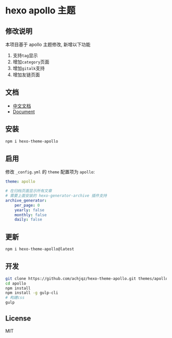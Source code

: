 # hexo apollo 主题

## 修改说明

本项目基于 apollo 主题修改, 新增以下功能

1. 支持`tag`显示
2. 增加`category`页面  
3. 增加`gitalk`支持
4. 增加友链页面

## 文档

- [中文文档](https://github.com/achjqz/hexo-theme-apollo/blob/master/docs/doc-zh.md)
- [Document](https://github.com/achjqz/hexo-theme-apollo/blob/master/docs/doc-en.md)

## 安装

``` bash
npm i hexo-theme-apollo
```

## 启用

修改 `_config.yml` 的 `theme` 配置项为 `apollo`:

```yaml
theme: apollo

# 在归档页面显示所有文章
# 需要上面安装的 hexo-generator-archive 插件支持
archive_generator:
    per_page: 0
    yearly: false
    monthly: false
    daily: false
```

## 更新

``` bash
npm i hexo-theme-apollo@latest
```

## 开发

``` bash
git clone https://github.com/achjqz/hexo-theme-apollo.git themes/apollo
cd apollo
npm install
npm install -g gulp-cli
# 构建css
gulp
```

## License

MIT

